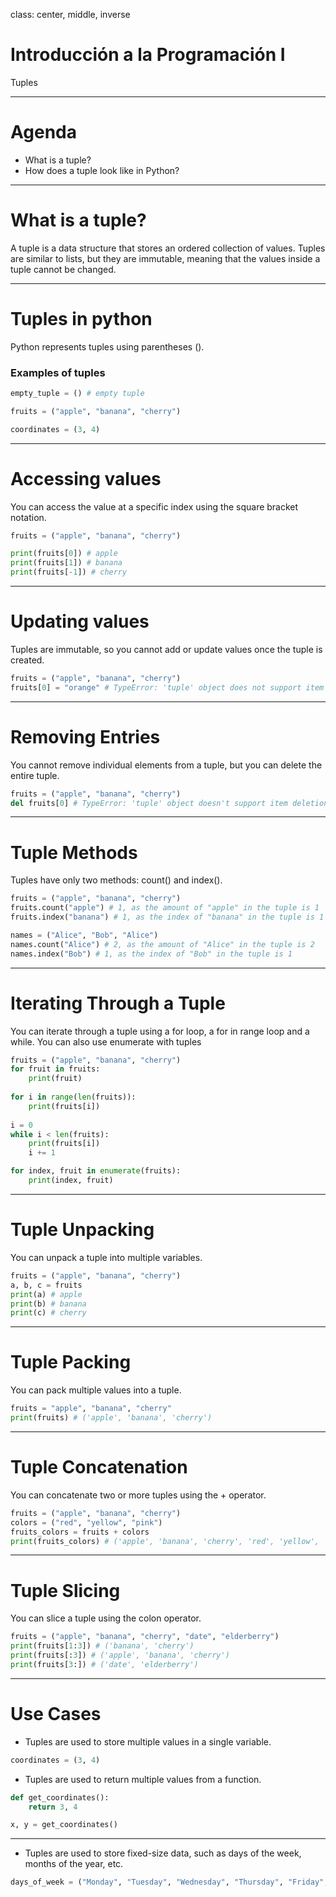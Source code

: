 class: center, middle, inverse

# Introducción a la Programación I
Tuples

---

# Agenda  

- What is a tuple?
- How does a tuple look like in Python?

---

# What is a tuple?

A tuple is a data structure that stores an ordered collection of values.
Tuples are similar to lists, but they are immutable, meaning that the values
inside a tuple cannot be changed.


---

# Tuples in python

Python represents tuples using parentheses ().

### Examples of tuples

```python
empty_tuple = () # empty tuple

fruits = ("apple", "banana", "cherry")

coordinates = (3, 4)
```

---

# Accessing values 

You can access the value at a specific index using the square bracket notation.

```python
fruits = ("apple", "banana", "cherry")

print(fruits[0]) # apple
print(fruits[1]) # banana
print(fruits[-1]) # cherry
```

---

# Updating values

Tuples are immutable, so you cannot add or update values once the tuple is created.
```python
fruits = ("apple", "banana", "cherry")
fruits[0] = "orange" # TypeError: 'tuple' object does not support item assignment
```
--- 

# Removing Entries

You cannot remove individual elements from a tuple, but you can delete the entire tuple.

```python
fruits = ("apple", "banana", "cherry")
del fruits[0] # TypeError: 'tuple' object doesn't support item deletion
```

---

# Tuple Methods

Tuples have only two methods: count() and index().

```python
fruits = ("apple", "banana", "cherry")
fruits.count("apple") # 1, as the amount of "apple" in the tuple is 1
fruits.index("banana") # 1, as the index of "banana" in the tuple is 1

names = ("Alice", "Bob", "Alice")
names.count("Alice") # 2, as the amount of "Alice" in the tuple is 2
names.index("Bob") # 1, as the index of "Bob" in the tuple is 1
```

---


# Iterating Through a Tuple

You can iterate through a tuple using a for loop, a for in range loop and a while.
You can also use enumerate with tuples

```python
fruits = ("apple", "banana", "cherry")
for fruit in fruits:
    print(fruit)
    
for i in range(len(fruits)):
    print(fruits[i])
    
i = 0
while i < len(fruits):
    print(fruits[i])
    i += 1

for index, fruit in enumerate(fruits):
    print(index, fruit)

```

---

# Tuple Unpacking

You can unpack a tuple into multiple variables.

```python
fruits = ("apple", "banana", "cherry")
a, b, c = fruits
print(a) # apple
print(b) # banana
print(c) # cherry
```

---

# Tuple Packing

You can pack multiple values into a tuple.

```python
fruits = "apple", "banana", "cherry"
print(fruits) # ('apple', 'banana', 'cherry')
```

---

# Tuple Concatenation

You can concatenate two or more tuples using the + operator.

```python
fruits = ("apple", "banana", "cherry")
colors = ("red", "yellow", "pink")
fruits_colors = fruits + colors
print(fruits_colors) # ('apple', 'banana', 'cherry', 'red', 'yellow', 'pink')
```

---

# Tuple Slicing

You can slice a tuple using the colon operator.

```python
fruits = ("apple", "banana", "cherry", "date", "elderberry")
print(fruits[1:3]) # ('banana', 'cherry')
print(fruits[:3]) # ('apple', 'banana', 'cherry')
print(fruits[3:]) # ('date', 'elderberry')
```

---

# Use Cases

- Tuples are used to store multiple values in a single variable.

```python
coordinates = (3, 4)
```

- Tuples are used to return multiple values from a function.

```python
def get_coordinates():
    return 3, 4

x, y = get_coordinates()
```

---

- Tuples are used to store fixed-size data, such as days of the week, months of the year, etc.

```python
days_of_week = ("Monday", "Tuesday", "Wednesday", "Thursday", "Friday", "Saturday", "Sunday")
```
